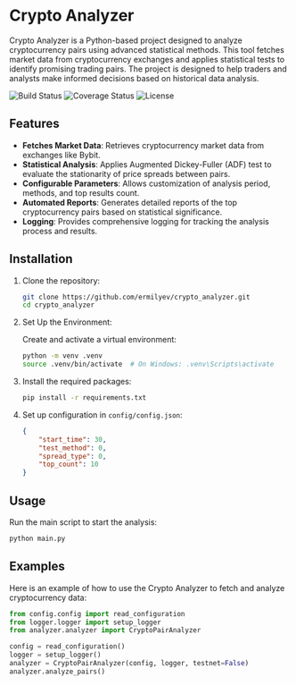 # Crypto Analyzer

Crypto Analyzer is a Python-based project designed to analyze cryptocurrency pairs using advanced statistical methods. This tool fetches market data from cryptocurrency exchanges and applies statistical tests to identify promising trading pairs. The project is designed to help traders and analysts make informed decisions based on historical data analysis.

![Build Status](https://github.com/Ermilyev/cryptopairanalyzer/actions/workflows/ci.yml/badge.svg)
![Coverage Status](https://coveralls.io/repos/github/Ermilyev/cryptopairanalyzer/badge.svg?branch=main)
![License](https://img.shields.io/github/license/Ermilyev/cryptopairanalyzer.svg)

## Features

- **Fetches Market Data**: Retrieves cryptocurrency market data from exchanges like Bybit.
- **Statistical Analysis**: Applies Augmented Dickey-Fuller (ADF) test to evaluate the stationarity of price spreads between pairs.
- **Configurable Parameters**: Allows customization of analysis period, methods, and top results count.
- **Automated Reports**: Generates detailed reports of the top cryptocurrency pairs based on statistical significance.
- **Logging**: Provides comprehensive logging for tracking the analysis process and results.

## Installation

1. Clone the repository:
    ```sh
    git clone https://github.com/ermilyev/crypto_analyzer.git
    cd crypto_analyzer
    ```

2. Set Up the Environment:

    Create and activate a virtual environment:
    ```sh
    python -m venv .venv
    source .venv/bin/activate  # On Windows: .venv\Scripts\activate
    ```

3. Install the required packages:
    ```sh
    pip install -r requirements.txt
    ```

4. Set up configuration in `config/config.json`:
    ```json
    {
        "start_time": 30,
        "test_method": 0,
        "spread_type": 0,
        "top_count": 10
    }
    ```

## Usage

Run the main script to start the analysis:
```sh
python main.py
 ```
## Examples

Here is an example of how to use the Crypto Analyzer to fetch and analyze cryptocurrency data:

```python
from config.config import read_configuration
from logger.logger import setup_logger
from analyzer.analyzer import CryptoPairAnalyzer

config = read_configuration()
logger = setup_logger()
analyzer = CryptoPairAnalyzer(config, logger, testnet=False)
analyzer.analyze_pairs()
```
